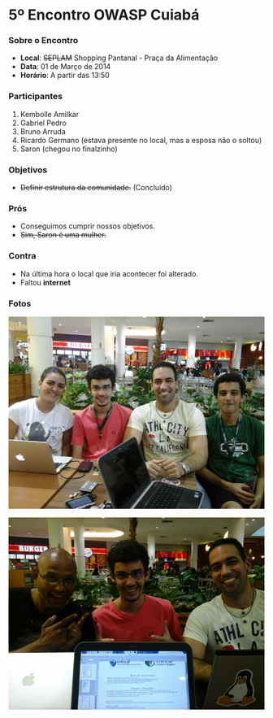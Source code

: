 # 5º Encontro OWASP Cuiabá
### Sobre o Encontro
* __Local__: ~~SEPLAM~~ Shopping Pantanal - Praça da Alimentação
* __Data__: 01 de Março de 2014
* __Horário__: A partir das 13:50

### Participantes
1. Kembolle Amilkar
2. Gabriel Pedro
3. Bruno Arruda
4. Ricardo Germano (estava presente no local, mas a esposa não o soltou)
5. Saron (chegou no finalzinho)

### Objetivos
* ~~Definir estrutura da comunidade.~~ (Concluido)

### Prós
* Conseguimos cumprir nossos objetivos.
* ~~Sim, Saron é uma mulher.~~

### Contra
* Na última hora o local que iria acontecer foi alterado.
* Faltou __internet__

### Fotos
![Saron, Gabriel Pedro, Bruno Arruda e Kembolle](img/01-Mar-2014-01.jpg)

![Ricardo Germano, Gabriel Pedro, Bruno Arruda](img/01-Mar-2014-02.jpg)
